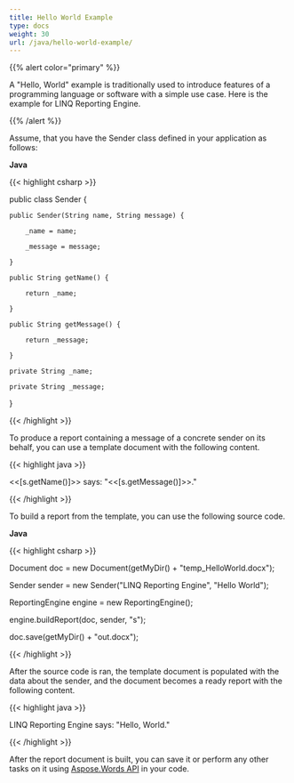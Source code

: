 ```yaml
---
title: Hello World Example
type: docs
weight: 30
url: /java/hello-world-example/
---
```


{{% alert color="primary" %}} 

A "Hello, World" example is traditionally used to introduce features of a programming language or software with a simple use case. Here is the example for LINQ Reporting Engine.

{{% /alert %}} 

Assume, that you have the Sender class defined in your application as follows:

**Java**

{{< highlight csharp >}}

 public class Sender {

    public Sender(String name, String message) {

        _name = name;

        _message = message;

    }

    public String getName() {

        return _name;

    }

    public String getMessage() {

        return _message;

    }

    private String _name;

    private String _message;

}

{{< /highlight >}}

To produce a report containing a message of a concrete sender on its behalf, you can use a template document with the following content.

{{< highlight java >}}

 <<[s.getName()]>> says: "<<[s.getMessage()]>>."

{{< /highlight >}}

To build a report from the template, you can use the following source code.

**Java**

{{< highlight csharp >}}

 Document doc = new Document(getMyDir() + "temp_HelloWorld.docx");

Sender sender = new Sender("LINQ Reporting Engine", "Hello World");

ReportingEngine engine = new ReportingEngine();

engine.buildReport(doc, sender, "s");

doc.save(getMyDir() + "out.docx");

{{< /highlight >}}

After the source code is ran, the template document is populated with the data about the sender, and the document becomes a ready report with the following content.

{{< highlight java >}}

 LINQ Reporting Engine says: "Hello, World."

{{< /highlight >}}

After the report document is built, you can save it or perform any other tasks on it using [Aspose.Words API](http://www.aspose.com/docs/display/wordsjava/Aspose.Words+for+Java+API+Reference) in your code.

